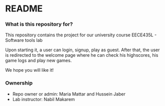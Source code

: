 # README #

### What is this repository for? ###
This repository contains the project for our university course EECE435L - Software tools lab

Upon starting it, a user can login, signup, play as guest.
After that, the user is redirected to the welcome page where he can check his highscores, his game logs and play new games.

We hope you will like it!

### Ownership ###

* Repo owner or admin: Maria Mattar and Hussein Jaber
* Lab instructor: Nabil Makarem
